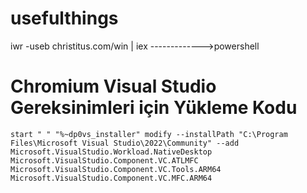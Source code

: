 # usefulthings
iwr -useb christitus.com/win | iex  ------------->powershell
# Chromium Visual Studio Gereksinimleri için Yükleme Kodu
```
start " " "%~dp0vs_installer" modify --installPath "C:\Program Files\Microsoft Visual Studio\2022\Community" --add Microsoft.VisualStudio.Workload.NativeDesktop Microsoft.VisualStudio.Component.VC.ATLMFC Microsoft.VisualStudio.Component.VC.Tools.ARM64 Microsoft.VisualStudio.Component.VC.MFC.ARM64
```
